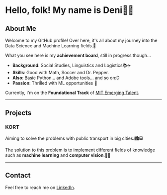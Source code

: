 # Hello, folk! My name is Deni👨‍💻

## About Me

Welcome to my GitHub profile! Over here, it's all about my journey
into the Data Science and Machine Learning fields.🧠

What you see here is my **achievement board**, still in progress though...

- **Background**: Social Studies, Linguistics and Logistics📚✈️
- **Skills**: Good with Math, Soccer and Dr. Pepper.
- **Also**: Basic Python... and Adobe tools... and so on:D
- **Passion**: Thrilled with ML opportunities 🤖

Currently, I'm on the **Foundational Track** of [MIT Emerging Talent](https://emergingtalent.mit.edu/).

---

## Projects

### KORT

Aiming to solve the problems with public transport in big cities.🏙️🚍

The solution to this problem is to implement different fields of knowledge
such as **machine learning** and **computer vision**.🧠👀

---

## Contact

Feel free to reach me on [LinkedIn](https://www.linkedin.com/in/deni-g-071790212/).
